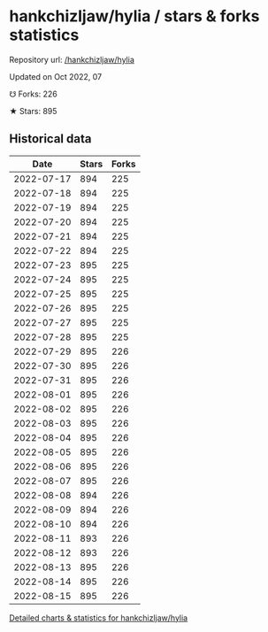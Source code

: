 # hankchizljaw/hylia / stars & forks statistics

Repository url: [/hankchizljaw/hylia](https://github.com/hankchizljaw/hylia)

Updated on Oct 2022, 07

☋ Forks: 226

★ Stars: 895

## Historical data
| Date | Stars | Forks |
|------|-------|-------|
| 2022-07-17 | 894 | 225 | 
| 2022-07-18 | 894 | 225 | 
| 2022-07-19 | 894 | 225 | 
| 2022-07-20 | 894 | 225 | 
| 2022-07-21 | 894 | 225 | 
| 2022-07-22 | 894 | 225 | 
| 2022-07-23 | 895 | 225 | 
| 2022-07-24 | 895 | 225 | 
| 2022-07-25 | 895 | 225 | 
| 2022-07-26 | 895 | 225 | 
| 2022-07-27 | 895 | 225 | 
| 2022-07-28 | 895 | 225 | 
| 2022-07-29 | 895 | 226 | 
| 2022-07-30 | 895 | 226 | 
| 2022-07-31 | 895 | 226 | 
| 2022-08-01 | 895 | 226 | 
| 2022-08-02 | 895 | 226 | 
| 2022-08-03 | 895 | 226 | 
| 2022-08-04 | 895 | 226 | 
| 2022-08-05 | 895 | 226 | 
| 2022-08-06 | 895 | 226 | 
| 2022-08-07 | 895 | 226 | 
| 2022-08-08 | 894 | 226 | 
| 2022-08-09 | 894 | 226 | 
| 2022-08-10 | 894 | 226 | 
| 2022-08-11 | 893 | 226 | 
| 2022-08-12 | 893 | 226 | 
| 2022-08-13 | 895 | 226 | 
| 2022-08-14 | 895 | 226 | 
| 2022-08-15 | 895 | 226 | 


[Detailed charts & statistics for hankchizljaw/hylia](https://reviewgithub.com/rep/hankchizljaw/hylia)
